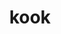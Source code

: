 ---
category: 4-letters
denotation: null
name: kook
reference_link: https://www.etymonline.com/word/kook
root_language: null
root_name: null
title: kook
type: free
word_sums:
- respelling: kook
  sum: 'Kook + '
---